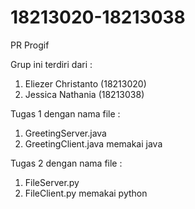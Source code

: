 # 18213020-18213038
PR Progif

Grup ini terdiri dari :
1. Eliezer Christanto (18213020)
2. Jessica Nathania (18213038)

Tugas 1 dengan nama file :
1. GreetingServer.java
2. GreetingClient.java
memakai java

Tugas 2 dengan nama file :
1. FileServer.py
2. FileClient.py
memakai python
